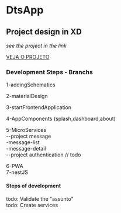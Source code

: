 # DtsApp

## Project design in XD 
*see the project in the link* 

[VEJA O PROJETO](https://xd.adobe.com/spec/c5fdd134-ba02-4a46-6bc6-3f4058ce2d57-b3cc/)

### Development Steps - Branchs
1-addingSchematics <br />

2-materialDesign  <br />

3-startFrontendApplication  <br />

4-AppComponents (splash,dashboard,about) <br />

5-MicroServices  <br />
    --project message  <br />
                -message-list <br />
                -message-detail <br />
    --project authentication  // todo <br />

6-PWA <br />
7-nestJS <br />


#### Steps of development
todo: Validate the "assunto" <br />
todo: Create services <br />

